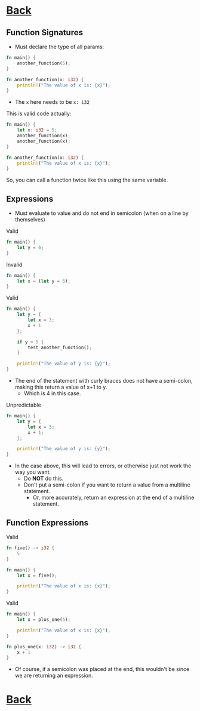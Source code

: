 #
# [Back](./../../README.md)

## Function Signatures
* Must declare the type of all params:
```rs
fn main() {
    another_function(5);
}

fn another_function(x: i32) {
    println!("The value of x is: {x}");
}
```
* The `x` here needs to be `x: i32`

This is valid code actually:
```rs
fn main() {
    let x: i32 = 5;
    another_function(x);
    another_function(x);
}

fn another_function(x: i32) {
    println!("The value of x is: {x}");
}
```
So, you can call a function twice like this using the same variable.

## Expressions
* Must evaluate to value and do not end in semicolon (when on a line by themselves)

Valid
```rs
fn main() {
    let y = 6;
}
```

Invalid
```rs
fn main() {
    let x = (let y = 6);
}
```

Valid
```rs
fn main() {
    let y = {
        let x = 3;
        x + 1
    };

    if y > 5 {
        test_another_function();
    }

    println!("The value of y is: {y}");
}
```
* The end of the statement with curly braces does not have a semi-colon, making this return a value of x+1 to y.
    * Which is 4 in this case.

Unpredictable
```rs
fn main() {
    let y = {
        let x = 3;
        x + 1;
    };

    println!("The value of y is: {y}");
}
```
* In the case above, this will lead to errors, or otherwise just not work the way you want.
    * Do **NOT** do this.
    * Don't put a semi-colon if you want to return a value from a multiline statement.
        * Or, more accurately, return an expression at the end of a multiline statement.


## Function Expressions
Valid
```rs
fn five() -> i32 {
    5
}

fn main() {
    let x = five();

    println!("The value of x is: {x}");
}
```

Valid
```rs
fn main() {
    let x = plus_one(5);

    println!("The value of x is: {x}");
}

fn plus_one(x: i32) -> i32 {
    x + 1
}
```
* Of course, if a semicolon was placed at the end, this wouldn't be since we are returning an expression.

#
# [Back](./../../README.md)